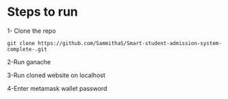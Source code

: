 # Steps to run
1- Clone the repo
  ```
  git clone https://github.com/SammithaS/Smart-student-admission-system-complete-.git
  ```
2-Run ganache

3-Run cloned website on localhost

4-Enter metamask wallet password
